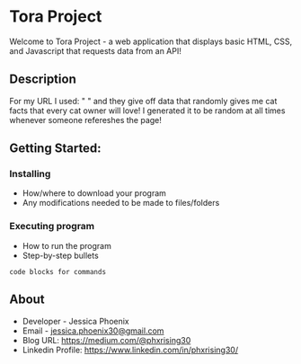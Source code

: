 # Tora Project

Welcome to Tora Project - a web application that displays basic HTML, CSS, and Javascript that requests data from an API!

## Description

For my URL I used: " " and they give off data that randomly gives me cat facts that every cat owner will love! I generated it to be random at all times whenever someone refereshes the page!

## Getting Started:

### Installing

* How/where to download your program
* Any modifications needed to be made to files/folders

### Executing program

* How to run the program
* Step-by-step bullets
```
code blocks for commands
```


## About

* Developer - Jessica Phoenix
* Email - jessica.phoenix30@gmail.com 
* Blog URL: https://medium.com/@phxrising30
* Linkedin Profile: https://www.linkedin.com/in/phxrising30/

